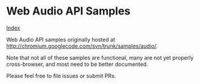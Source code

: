 Web Audio API Samples
=====================

[Index](http://googlechrome.github.io/web-audio-samples/samples/audio/index.html)

Web Audio API samples originally hosted at http://chromium.googlecode.com/svn/trunk/samples/audio/.

Note that not all of these samples are functional, many are not yet properly cross-browser, and most need to be better documented.

Please feel free to file issues or submit PRs.
